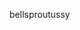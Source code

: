 bellsproutussy
<!---
fabianbike/fabianbike is a ✨ special ✨ repository because its `README.md` (this file) appears on your GitHub profile.
You can click the Preview link to take a look at your changes.
--->
